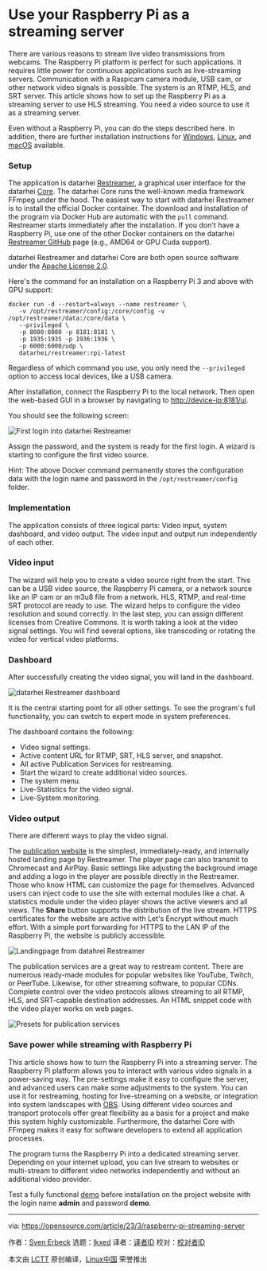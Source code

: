 [#]: subject: "Use your Raspberry Pi as a streaming server"
[#]: via: "https://opensource.com/article/23/3/raspberry-pi-streaming-server"
[#]: author: "Sven Erbeck https://opensource.com/users/erbeck"
[#]: collector: "lkxed"
[#]: translator: "geekpi"
[#]: reviewer: " "
[#]: publisher: " "
[#]: url: " "

Use your Raspberry Pi as a streaming server
======

There are various reasons to stream live video transmissions from webcams. The Raspberry Pi platform is perfect for such applications. It requires little power for continuous applications such as live-streaming servers. Communication with a Raspicam camera module, USB cam, or other network video signals is possible. The system is an RTMP, HLS, and SRT server. This article shows how to set up the Raspberry Pi as a streaming server to use HLS streaming. You need a video source to use it as a streaming server.

Even without a Raspberry Pi, you can do the steps described here. In addition, there are further installation instructions for [Windows][1], [Linux][2], and [macOS][3] available.

### Setup

The application is datarhei [Restreamer][4], a graphical user interface for the datarhei [Core][5]. The datarhei Core runs the well-known media framework FFmpeg under the hood. The easiest way to start with datarhei Restreamer is to install the official Docker container. The download and installation of the program via Docker Hub are automatic with the `pull` command. Restreamer starts immediately after the installation. If you don't have a Raspberry Pi, use one of the other Docker containers on the datarhei [Restreamer GitHub][4] page (e.g., AMD64 or GPU Cuda support).

datarhei Restreamer and datarhei Core are both open source software under the [Apache License 2.0][6].

Here's the command for an installation on a Raspberry Pi 3 and above with GPU support:

```
docker run -d --restart=always --name restreamer \
   -v /opt/restreamer/config:/core/config -v /opt/restreamer/data:/core/data \
   --privileged \
   -p 8080:8080 -p 8181:8181 \
   -p 1935:1935 -p 1936:1936 \
   -p 6000:6000/udp \
   datarhei/restreamer:rpi-latest
```

Regardless of which command you use, you only need the `--privileged` option to access local devices, like a USB camera.

After installation, connect the Raspberry Pi to the local network. Then open the web-based GUI in a browser by navigating to [http://device-ip:8181/ui][7].

You should see the following screen:

![First login into datarhei Restreamer][8]

Assign the password, and the system is ready for the first login. A wizard is starting to configure the first video source.

Hint: The above Docker command permanently stores the configuration data with the login name and password in the `/opt/restreamer/config` folder.

### Implementation

The application consists of three logical parts: Video input, system dashboard, and video output. The video input and output run independently of each other.

### Video input

The wizard will help you to create a video source right from the start. This can be a USB video source, the Raspberry Pi camera, or a network source like an IP cam or an m3u8 file from a network. HLS, RTMP, and real-time SRT protocol are ready to use. The wizard helps to configure the video resolution and sound correctly. In the last step, you can assign different licenses from Creative Commons. It is worth taking a look at the video signal settings. You will find several options, like transcoding or rotating the video for vertical video platforms.

### Dashboard

After successfully creating the video signal, you will land in the dashboard.

![datarhei Restreamer dashboard][9]

It is the central starting point for all other settings. To see the program's full functionality, you can switch to expert mode in system preferences.

The dashboard contains the following:

- Video signal settings.
- Active content URL for RTMP, SRT, HLS server, and snapshot.
- All active Publication Services for restreaming.
- Start the wizard to create additional video sources.
- The system menu.
- Live-Statistics for the video signal.
- Live-System monitoring.

### Video output

There are different ways to play the video signal.

The [publication website][10] is the simplest, immediately-ready, and internally hosted landing page by Restreamer. The player page can also transmit to Chromecast and AirPlay. Basic settings like adjusting the background image and adding a logo in the player are possible directly in the Restreamer. Those who know HTML can customize the page for themselves. Advanced users can inject code to use the site with external modules like a chat. A statistics module under the video player shows the active viewers and all views. The **Share** button supports the distribution of the live stream. HTTPS certificates for the website are active with Let's Encrypt without much effort. With a simple port forwarding for HTTPS to the LAN IP of the Raspberry Pi, the website is publicly accessible.

![Landingpage from datahrei Restreamer][11]

The publication services are a great way to restream content. There are numerous ready-made modules for popular websites like YouTube, Twitch, or PeerTube. Likewise, for other streaming software, to popular CDNs. Complete control over the video protocols allows streaming to all RTMP, HLS, and SRT-capable destination addresses. An HTML snippet code with the video player works on web pages.

![Presets for publication services][12]

### Save power while streaming with Raspberry Pi

This article shows how to turn the Raspberry Pi into a streaming server. The Raspberry Pi platform allows you to interact with various video signals in a power-saving way. The pre-settings make it easy to configure the server, and advanced users can make some adjustments to the system. You can use it for restreaming, hosting for live-streaming on a website, or integration into system landscapes with [OBS][13]. Using different video sources and transport protocols offer great flexibility as a basis for a project and make this system highly customizable. Furthermore, the datarhei Core with FFmpeg makes it easy for software developers to extend all application processes.

The program turns the Raspberry Pi into a dedicated streaming server. Depending on your internet upload, you can live stream to websites or multi-stream to different video networks independently and without an additional video provider.

Test a fully functional [demo][14] before installation on the project website with the login name **admin** and password **demo**.

--------------------------------------------------------------------------------

via: https://opensource.com/article/23/3/raspberry-pi-streaming-server

作者：[Sven Erbeck][a]
选题：[lkxed][b]
译者：[译者ID](https://github.com/译者ID)
校对：[校对者ID](https://github.com/校对者ID)

本文由 [LCTT](https://github.com/LCTT/TranslateProject) 原创编译，[Linux中国](https://linux.cn/) 荣誉推出

[a]: https://opensource.com/users/erbeck
[b]: https://github.com/lkxed/
[1]: https://docs.datarhei.com/restreamer/installing/windows
[2]: https://docs.datarhei.com/restreamer/installing/linux
[3]: https://docs.datarhei.com/restreamer/installing/mac
[4]: https://github.com/datarhei/restreamer
[5]: https://github.com/datarhei/core
[6]: https://github.com/datarhei/restreamer/blob/2.x/LICENSE
[7]: http://device-ip:8181/ui
[8]: https://opensource.com/sites/default/files/2023-01/fig2-first-login-datarhei.jpg
[9]: https://opensource.com/sites/default/files/2023-01/fig1-title-dashboard-datarhei.jpg
[10]: https://demo.datarhei.com/
[11]: https://opensource.com/sites/default/files/2023-01/fig3-int-publication-website-datarhei.jpg
[12]: https://opensource.com/sites/default/files/2023-01/fig4-preset-publication-services-datarhei.jpg
[13]: https://opensource.com/article/20/6/obs-websockets-streaming
[14]: https://demo.datarhei.com/ui